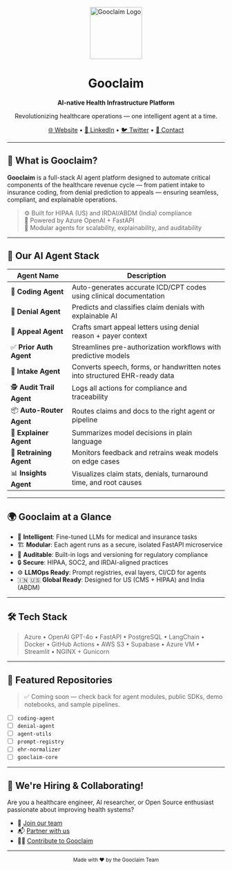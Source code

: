 <div align="center">
  <img src="https://gooclaim.com/assets/logo.svg" alt="Gooclaim Logo" height="120"/>
  <h1>Gooclaim</h1>
  <p><strong>AI-native Health Infrastructure Platform</strong></p>
  <p>Revolutionizing healthcare operations — one intelligent agent at a time.</p>

  <a href="https://gooclaim.com">🌐 Website</a> • 
  <a href="https://linkedin.com/company/gooclaim">🔗 LinkedIn</a> • 
  <a href="https://twitter.com/gooclaim">🐦 Twitter</a> • 
  <a href="mailto:team@gooclaim.com">📧 Contact</a>
</div>

---

## 🧠 What is Gooclaim?

**Gooclaim** is a full-stack AI agent platform designed to automate critical components of the healthcare revenue cycle — from patient intake to insurance coding, from denial prediction to appeals — ensuring seamless, compliant, and explainable operations.

> ⚙️ Built for HIPAA (US) and IRDAI/ABDM (India) compliance  
> 🤖 Powered by Azure OpenAI + FastAPI  
> 🧱 Modular agents for scalability, explainability, and auditability

---

## 🏥 Our AI Agent Stack

| Agent Name          | Description                                                                 |
|---------------------|-----------------------------------------------------------------------------|
| 🧾 **Coding Agent**      | Auto-generates accurate ICD/CPT codes using clinical documentation         |
| 🚫 **Denial Agent**      | Predicts and classifies claim denials with explainable AI                  |
| 📩 **Appeal Agent**      | Crafts smart appeal letters using denial reason + payer context            |
| ✅ **Prior Auth Agent**  | Streamlines pre-authorization workflows with predictive models             |
| 📝 **Intake Agent**      | Converts speech, forms, or handwritten notes into structured EHR-ready data |
| 🕵️ **Audit Trail Agent** | Logs all actions for compliance and traceability                           |
| 📦 **Auto-Router Agent** | Routes claims and docs to the right agent or pipeline                      |
| 📘 **Explainer Agent**   | Summarizes model decisions in plain language                               |
| 🔁 **Retraining Agent**  | Monitors feedback and retrains weak models on edge cases                   |
| 📊 **Insights Agent**    | Visualizes claim stats, denials, turnaround time, and root causes          |

---

## 🌍 Gooclaim at a Glance

- 🔬 **Intelligent**: Fine-tuned LLMs for medical and insurance tasks
- 🏗️ **Modular**: Each agent runs as a secure, isolated FastAPI microservice
- 📜 **Auditable**: Built-in logs and versioning for regulatory compliance
- 🔒 **Secure**: HIPAA, SOC2, and IRDAI-aligned practices
- ⚙️ **LLMOps Ready**: Prompt registries, eval layers, CI/CD for agents
- 🇮🇳 🇺🇸 **Global Ready**: Designed for US (CMS + HIPAA) and India (ABDM)

---

## 🛠 Tech Stack

> Azure • OpenAI GPT-4o • FastAPI • PostgreSQL • LangChain • Docker • GitHub Actions • AWS S3 • Supabase • Azure VM • Streamlit • NGINX + Gunicorn

---

## 📂 Featured Repositories

> ✅ Coming soon — check back for agent modules, public SDKs, demo notebooks, and sample pipelines.

- [ ] `coding-agent`
- [ ] `denial-agent`
- [ ] `agent-utils`
- [ ] `prompt-registry`
- [ ] `ehr-normalizer`
- [ ] `gooclaim-core`

---

## 🤝 We're Hiring & Collaborating!

Are you a healthcare engineer, AI researcher, or Open Source enthusiast passionate about improving health systems?

- 💼 [Join our team](https://gooclaim.com/careers)
- 📬 [Partner with us](mailto:contact@gooclaim.com)
- 🧑‍💻 [Contribute to Gooclaim](https://github.com/Gooclaim)

---

<div align="center">
  <sub>Made with ❤️ by the Gooclaim Team</sub>
</div>

